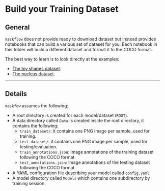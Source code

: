 # Build your Training Dataset

## General

`maskflow` does not provide ready to download dataset but instead provides notebooks that can build a various set of dataset for you. Each notebook in this folder will build a different dataset and format it to the COCO format.

The best way to learn is to look directly at the examples:

- [The toy shapes dataset](./Shapes/Shapes.ipynb).
- [The nucleus dataset](./Nucleus/Nucleus.ipynb).

---

## Details

`maskfow` assumes the following:

- A root directory is created for each model/dataset (`ROOT`).
- A data directory called `Data` is created inside the root directory, it contains the following:
    - `train_dataset/`: it contains one PNG image per sample, used for training.
    - `test_dataset/`: it contains one PNG image per sample, used for testing/evaluation.
    - `train_annotations.json`: image annotations of the training dataset following the COCO format.
    - `test_annotations.json`: image annotations of the testing dataset following the COCO format.
- A YAML configuration file describing your model called `config.yaml`.
- A model directory called `Models` which contains one subdirectory by training session.
